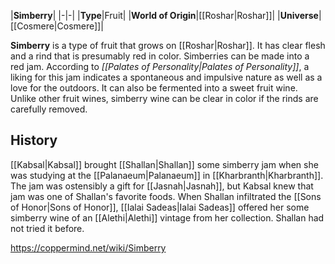 |**Simberry**|
|-|-|
|**Type**|Fruit|
|**World of Origin**|[[Roshar\|Roshar]]|
|**Universe**|[[Cosmere\|Cosmere]]|

**Simberry** is a type of fruit that grows on [[Roshar\|Roshar]]. It has clear flesh and a rind that is presumably red in color.
Simberries can be made into a red jam. According to *[[Palates of Personality\|Palates of Personality]]*, a liking for this jam indicates a spontaneous and impulsive nature as well as a love for the outdoors.
It can also be fermented into a sweet fruit wine. Unlike other fruit wines, simberry wine can be clear in color if the rinds are carefully removed.

## History
[[Kabsal\|Kabsal]] brought [[Shallan\|Shallan]] some simberry jam when she was studying at the [[Palanaeum\|Palanaeum]] in [[Kharbranth\|Kharbranth]]. The jam was ostensibly a gift for [[Jasnah\|Jasnah]], but Kabsal knew that jam was one of Shallan's favorite foods.
When Shallan infiltrated the [[Sons of Honor\|Sons of Honor]], [[Ialai Sadeas\|Ialai Sadeas]] offered her some simberry wine of an [[Alethi\|Alethi]] vintage from her collection. Shallan had not tried it before.



https://coppermind.net/wiki/Simberry